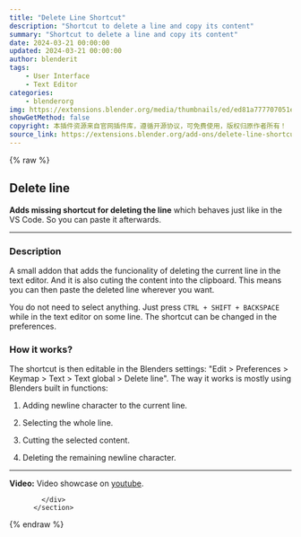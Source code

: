 ```yaml
---
title: "Delete Line Shortcut"
description: "Shortcut to delete a line and copy its content"
summary: "Shortcut to delete a line and copy its content"
date: 2024-03-21 00:00:00
updated: 2024-03-21 00:00:00
author: blenderit
tags: 
    - User Interface
    - Text Editor
categories:
    - blenderorg
img: https://extensions.blender.org/media/thumbnails/ed/ed81a777707051eac05ac1f8ac4c40badc2d0941e6031a5eac11e7453c821dc3_640x360.webp
showGetMethod: false
copyright: 本插件资源来自官网插件库，遵循开源协议，可免费使用，版权归原作者所有！
source_link: https://extensions.blender.org/add-ons/delete-line-shortcut/
---
```


{% raw %}
<section id="about" class="mt-3">
            <div class="box style-rich-text">
              <h1>Delete line</h1>
<p><strong>Adds missing shortcut for deleting the line</strong> which behaves just like in the VS Code. So you can paste it afterwards.</p>
<hr>
<h3>Description</h3>
<p>A small addon that adds the funcionality of deleting the current line in the text editor.  And it is also cuting the content into the clipboard. This means you can then paste the deleted line wherever you want.</p>
<p>You do not need to select anything. Just press <code>CTRL + SHIFT + BACKSPACE</code> while in the text editor on some line. The shortcut can be changed in the preferences.</p>
<h3>How it works?</h3>
<p>The shortcut is then editable in the Blenders settings: "Edit &gt; Preferences &gt; Keymap &gt; Text &gt; Text global &gt; Delete line". The way it works is mostly using Blenders built in functions:</p>
<ol>
<li><p>Adding newline character to the current line.</p>
</li>
<li><p>Selecting the whole line.</p>
</li>
<li><p>Cutting the selected content.</p>
</li>
<li><p>Deleting the remaining newline character.</p>
</li>
</ol>
<hr>
<p><strong>Video:</strong>
Video showcase on <a rel="nofollow noopener noreferrer external" target="_blank" href="https://www.youtube.com/watch?v=-JpoWFsWgH4">youtube</a>.</p>

            </div>
          </section>
<div style="display: none">blenderorg</div>
{% endraw %}